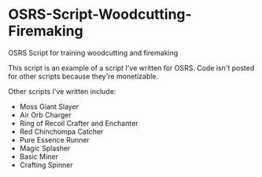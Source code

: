# OSRS-Script-Woodcutting-Firemaking
OSRS Script for training woodcutting and firemaking

This script is an example of a script I've written for OSRS.
Code isn't posted for other scripts because they're monetizable.

Other scripts I've written include:
- Moss Giant Slayer
- Air Orb Charger
- Ring of Recoil Crafter and Enchanter
- Red Chinchompa Catcher
- Pure Essence Runner
- Magic Splasher
- Basic Miner
- Crafting Spinner
